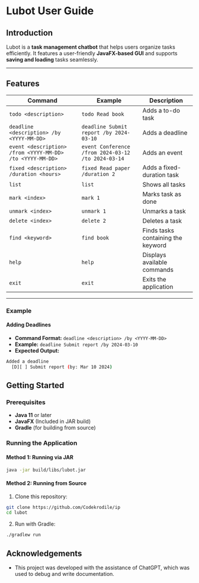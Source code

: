 # Lubot User Guide

## Introduction
Lubot is a **task management chatbot** that helps users organize tasks efficiently. It features a user-friendly **JavaFX-based GUI** and supports **saving and loading** tasks seamlessly.

---

## Features

| Command | Example | Description |
|---------|---------|-------------|
| `todo <description>` | `todo Read book` | Adds a to-do task |
| `deadline <description> /by <YYYY-MM-DD>` | `deadline Submit report /by 2024-03-10` | Adds a deadline |
| `event <description> /from <YYYY-MM-DD> /to <YYYY-MM-DD>` | `event Conference /from 2024-03-12 /to 2024-03-14` | Adds an event |
| `fixed <description> /duration <hours>` | `fixed Read paper /duration 2` | Adds a fixed-duration task |
| `list` | `list` | Shows all tasks |
| `mark <index>` | `mark 1` | Marks task as done |
| `unmark <index>` | `unmark 1` | Unmarks a task |
| `delete <index>` | `delete 2` | Deletes a task |
| `find <keyword>` | `find book` | Finds tasks containing the keyword |
| `help` | `help` | Displays available commands |
| `exit` | `exit` | Exits the application |

---

### Example
#### Adding Deadlines

- **Command Format:** `deadline <description> /by <YYYY-MM-DD>`
- **Example:** `deadline Submit report /by 2024-03-10`
- **Expected Output:**
```sh
Added a deadline
  [D][ ] Submit report (by: Mar 10 2024)
```

## Getting Started

### Prerequisites
- **Java 11** or later
- **JavaFX** (Included in JAR build)
- **Gradle** (for building from source)

### Running the Application

#### Method 1: Running via JAR
```sh
java -jar build/libs/lubot.jar
```

#### Method 2: Running from Source
1. Clone this repository:
```sh
git clone https://github.com/Codekrodile/ip
cd lubot
```
2. Run with Gradle:
```sh
./gradlew run
```

## Acknowledgements
- This project was developed with the assistance of ChatGPT, which was used to debug and write documentation.
